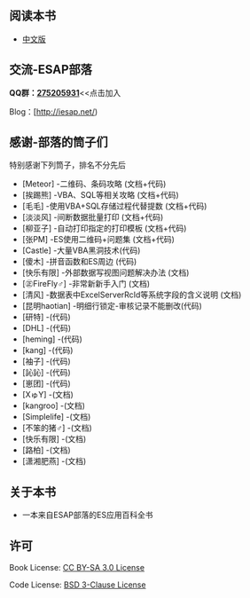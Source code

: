 ## 阅读本书
- [中文版](/zh/preface.md)
 
## 交流-ESAP部落
**QQ群：[275205931](http://shang.qq.com/wpa/qunwpa?idkey=8065d28ea0b39649052de5d2aeab377014d268a5a9fa7463d4873b205233aaff)**<<点击加入

Blog：[http://iesap.net/) 

## 感谢-部落的筒子们
特别感谢下列筒子，排名不分先后

 - [Meteor]		-二维码、条码攻略 (文档+代码)
 - [挨踢熊]		-VBA、SQL等相关攻略 (文档+代码)
 - [毛毛]		-使用VBA+SQL存储过程代替提数 (文档+代码)
 - [淡淡风]		-间断数据批量打印 (文档+代码)
 - [柳亚子]		-自动打印指定的打印模板 (文档+代码)
 - [张PM]		-ES使用二维码+问题集 (文档+代码)
 - [Castle]		-大量VBA黑洞技术(代码)
 - [傻木]		-拼音函数和ES周边 (代码)
 - [快乐有限]	-外部数据写视图问题解决办法 (文档)
 - [㊣FireFly♂]	-非常新新手入门 (文档)
 - [清风]		-数据表中ExcelServerRcId等系统字段的含义说明 (文档)
 - [昆明haotian]	-明细行锁定-审核记录不能删改(代码)
 - [研特]		-(代码)
 - [DHL]		-(代码)
 - [heming]		-(代码)
 - [kang]		-(代码)
 - [袖子]		-(代码)
 - [訫訫]		-(代码)
 - [崽团]		-(代码)
 - [XゅY]		-(文档)
 - [kangroo]	-(文档)
 - [Simplelife]	-(文档)
 - [不笨的猪♂]	-(文档)
 - [快乐有限]	-(文档)
 - [路柏]		-(文档)
 - [潇湘肥燕]	-(文档)

## 关于本书
* 一本来自ESAP部落的ES应用百科全书
 
## 许可
Book License: [CC BY-SA 3.0 License](http://creativecommons.org/licenses/by-sa/3.0/)

Code License: [BSD 3-Clause License](LICENSE.md)
